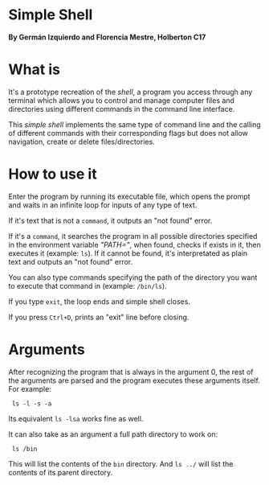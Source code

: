 # Simple Shell
**By Germán Izquierdo and Florencia Mestre, Holberton C17**

# What is
It's a prototype recreation of the *shell*, a program you access through any terminal which allows you to control and manage computer files and directories using different commands in the command line interface.

This *simple shell* implements the same type of command line and the calling of different commands with their corresponding flags but does not allow navigation, create or delete files/directories.

# How to use it
Enter the program by running its executable file, which opens the prompt and waits in an infinite loop for inputs of any type of text.

If it's text that is not a `command`, it outputs an "not found" error.

If it's a `command`, it searches the program in all possible directories specified in the environment variable *"PATH="*, when found, checks if exists in it, then executes it (example: `ls`). If it cannot be found, it's interpretated as plain text and outputs an "not found" error.

You can also type commands specifying the path of the directory you want to execute that command in (example: `/bin/ls`).

If you type `exit`, the loop ends and simple shell closes.

If you press `Ctrl+D`, prints an "exit" line before closing.

# Arguments
After recognizing the program that is always in the argument 0, the rest of the arguments are parsed and the program executes these arguments itself.
For example: 

     ls -l -s -a

Its equivalent `ls -lsa` works fine as well.

It can also take as an argument a full path directory to work on:

     ls /bin

This will list the contents of the `bin` directory. And `ls ../` will list the contents of its parent directory.

